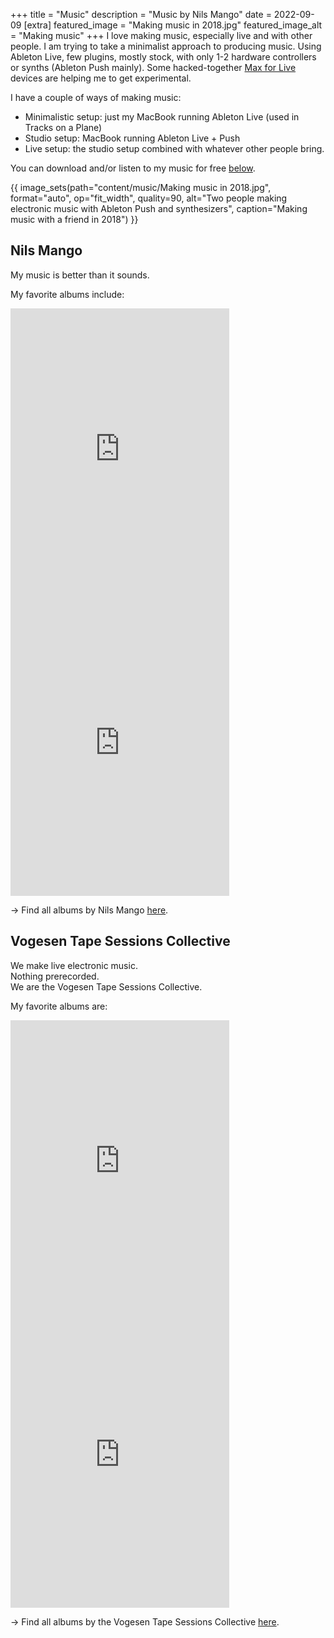 +++
title = "Music"
description = "Music by Nils Mango"
date = 2022-09-09
[extra]
featured_image = "Making music in 2018.jpg"
featured_image_alt = "Making music"
+++
I love making music, especially live and with other people. I am trying to take a minimalist approach to producing music. Using Ableton Live, few plugins, mostly stock, with only 1-2 hardware controllers or synths (Ableton Push mainly). Some hacked-together [Max for Live](/tags/maxforlive) devices are helping me to get experimental.

I have a couple of ways of making music:
- Minimalistic setup: just my MacBook running Ableton Live (used in Tracks on a Plane)
- Studio setup: MacBook running Ableton Live + Push
- Live setup: the studio setup combined with whatever other people bring.

You can download and/or listen to my music for free [below](#nils-mango).

{{ image_sets(path="content/music/Making music in 2018.jpg", format="auto", op="fit_width", quality=90, alt="Two people making electronic music with Ableton Push and synthesizers", caption="Making music with a friend in 2018") }}

## Nils Mango
My music is better than it sounds.

My favorite albums include:

<iframe style="border: 0; width: 350px; height: 470px;" src="https://bandcamp.com/EmbeddedPlayer/album=3056793344/size=large/bgcol=ffffff/linkcol=0687f5/tracklist=false/transparent=true/" seamless><a href="https://nilsmango.bandcamp.com/album/not-an-album-15">Not An Album 15 by Nils Mango</a></iframe>

<iframe style="border: 0; width: 350px; height: 470px;" src="https://bandcamp.com/EmbeddedPlayer/album=3519829146/size=large/bgcol=ffffff/linkcol=0687f5/tracklist=false/transparent=true/" seamless><a href="https://nilsmango.bandcamp.com/album/is-this-real-life">Is this real life? by Nils Mango</a></iframe>

→  Find all albums by Nils Mango [here](https://nilsmango.bandcamp.com).


## Vogesen Tape Sessions Collective
We make live electronic music.  
Nothing prerecorded.  
We are the Vogesen Tape Sessions Collective.  

My favorite albums are:

<iframe style="border: 0; width: 350px; height: 470px;" src="https://bandcamp.com/EmbeddedPlayer/album=1908064511/size=large/bgcol=ffffff/linkcol=0687f5/tracklist=false/transparent=true/" seamless><a href="https://vogesentapesessionscollective.bandcamp.com/album/vogesen-tape-sessions-part-ii">Vogesen Tape Sessions Part II by Vogesen Tape Sessions Collective</a></iframe>

<iframe style="border: 0; width: 350px; height: 470px;" src="https://bandcamp.com/EmbeddedPlayer/album=3173306509/size=large/bgcol=ffffff/linkcol=0687f5/tracklist=false/transparent=true/" seamless><a href="https://vogesentapesessionscollective.bandcamp.com/album/vogesen-tape-sessions-part-xv">Vogesen Tape Sessions Part XV by Vogesen Tape Sessions Collective</a></iframe>

→  Find all albums by the Vogesen Tape Sessions Collective [here](https://vogesentapesessionscollective.bandcamp.com).
